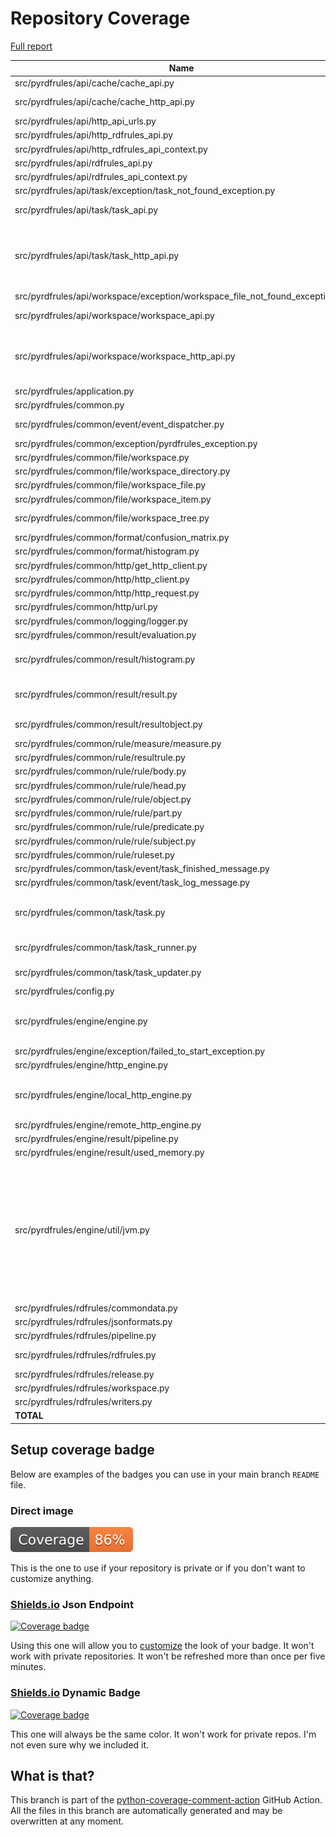 # Repository Coverage

[Full report](https://htmlpreview.github.io/?https://github.com/KIZI/pyrdfrules/blob/python-coverage-comment-action-data/htmlcov/index.html)

| Name                                                                             |    Stmts |     Miss |   Branch |   BrPart |   Cover |   Missing |
|--------------------------------------------------------------------------------- | -------: | -------: | -------: | -------: | ------: | --------: |
| src/pyrdfrules/api/cache/cache\_api.py                                           |       10 |        0 |        0 |        0 |    100% |           |
| src/pyrdfrules/api/cache/cache\_http\_api.py                                     |       16 |        4 |        0 |        0 |     75% |15, 18, 21, 24 |
| src/pyrdfrules/api/http\_api\_urls.py                                            |        7 |        0 |        0 |        0 |    100% |           |
| src/pyrdfrules/api/http\_rdfrules\_api.py                                        |       12 |        0 |        0 |        0 |    100% |           |
| src/pyrdfrules/api/http\_rdfrules\_api\_context.py                               |       21 |        1 |        0 |        0 |     95% |        40 |
| src/pyrdfrules/api/rdfrules\_api.py                                              |       12 |        0 |        0 |        0 |    100% |           |
| src/pyrdfrules/api/rdfrules\_api\_context.py                                     |        2 |        0 |        0 |        0 |    100% |           |
| src/pyrdfrules/api/task/exception/task\_not\_found\_exception.py                 |        4 |        1 |        0 |        0 |     75% |         9 |
| src/pyrdfrules/api/task/task\_api.py                                             |       16 |        5 |        2 |        0 |     61% |24, 40-43, 48 |
| src/pyrdfrules/api/task/task\_http\_api.py                                       |       49 |       14 |       10 |        3 |     68% |37, 38->41, 56-64, 78-79, 91-101 |
| src/pyrdfrules/api/workspace/exception/workspace\_file\_not\_found\_exception.py |        4 |        2 |        0 |        0 |     50% |       3-4 |
| src/pyrdfrules/api/workspace/workspace\_api.py                                   |       14 |        4 |        0 |        0 |     71% |15, 20, 25, 30 |
| src/pyrdfrules/api/workspace/workspace\_http\_api.py                             |       51 |        9 |       14 |        6 |     74% |22->25, 46-51, 60, 69, 72, 89, 92 |
| src/pyrdfrules/application.py                                                    |       40 |        0 |        4 |        0 |    100% |           |
| src/pyrdfrules/common.py                                                         |       36 |       36 |        0 |        0 |      0% |      5-64 |
| src/pyrdfrules/common/event/event\_dispatcher.py                                 |       16 |        3 |        2 |        0 |     83% | 14, 26-27 |
| src/pyrdfrules/common/exception/pyrdfrules\_exception.py                         |        6 |        3 |        0 |        0 |     50% |   6-7, 10 |
| src/pyrdfrules/common/file/workspace.py                                          |       22 |        1 |        0 |        0 |     95% |        53 |
| src/pyrdfrules/common/file/workspace\_directory.py                               |       16 |        0 |        0 |        0 |    100% |           |
| src/pyrdfrules/common/file/workspace\_file.py                                    |       11 |        0 |        0 |        0 |    100% |           |
| src/pyrdfrules/common/file/workspace\_item.py                                    |        7 |        0 |        0 |        0 |    100% |           |
| src/pyrdfrules/common/file/workspace\_tree.py                                    |       20 |        1 |        6 |        1 |     92% |31->46, 60 |
| src/pyrdfrules/common/format/confusion\_matrix.py                                |       12 |        0 |        0 |        0 |    100% |           |
| src/pyrdfrules/common/format/histogram.py                                        |       13 |        0 |        2 |        0 |    100% |           |
| src/pyrdfrules/common/http/get\_http\_client.py                                  |        9 |        0 |        2 |        0 |    100% |           |
| src/pyrdfrules/common/http/http\_client.py                                       |       28 |        1 |        0 |        0 |     96% |        24 |
| src/pyrdfrules/common/http/http\_request.py                                      |        0 |        0 |        0 |        0 |    100% |           |
| src/pyrdfrules/common/http/url.py                                                |        3 |        0 |        0 |        0 |    100% |           |
| src/pyrdfrules/common/logging/logger.py                                          |       24 |        1 |        4 |        1 |     93% |        75 |
| src/pyrdfrules/common/result/evaluation.py                                       |       34 |        0 |        2 |        0 |    100% |           |
| src/pyrdfrules/common/result/histogram.py                                        |       40 |        4 |       10 |        4 |     84% |36->39, 40, 43, 46, 98 |
| src/pyrdfrules/common/result/result.py                                           |       62 |        8 |       16 |        3 |     86% |59-60, 64-65, 87-90 |
| src/pyrdfrules/common/result/resultobject.py                                     |       19 |        9 |        0 |        0 |     53% |18-22, 36-39 |
| src/pyrdfrules/common/rule/measure/measure.py                                    |        4 |        0 |        0 |        0 |    100% |           |
| src/pyrdfrules/common/rule/resultrule.py                                         |       21 |        1 |        2 |        0 |     96% |        41 |
| src/pyrdfrules/common/rule/rule/body.py                                          |       16 |        0 |        2 |        0 |    100% |           |
| src/pyrdfrules/common/rule/rule/head.py                                          |       12 |        0 |        0 |        0 |    100% |           |
| src/pyrdfrules/common/rule/rule/object.py                                        |        4 |        0 |        0 |        0 |    100% |           |
| src/pyrdfrules/common/rule/rule/part.py                                          |        7 |        7 |        0 |        0 |      0% |      1-12 |
| src/pyrdfrules/common/rule/rule/predicate.py                                     |        6 |        0 |        0 |        0 |    100% |           |
| src/pyrdfrules/common/rule/rule/subject.py                                       |        4 |        0 |        0 |        0 |    100% |           |
| src/pyrdfrules/common/rule/ruleset.py                                            |       14 |        0 |        0 |        0 |    100% |           |
| src/pyrdfrules/common/task/event/task\_finished\_message.py                      |        9 |        0 |        0 |        0 |    100% |           |
| src/pyrdfrules/common/task/event/task\_log\_message.py                           |        9 |        0 |        0 |        0 |    100% |           |
| src/pyrdfrules/common/task/task.py                                               |       47 |        3 |       10 |        2 |     91% |57->69, 94, 102-103 |
| src/pyrdfrules/common/task/task\_runner.py                                       |       35 |        3 |        0 |        0 |     91% |66, 72, 78 |
| src/pyrdfrules/common/task/task\_updater.py                                      |       32 |        6 |        2 |        0 |     82% |42-45, 59-62 |
| src/pyrdfrules/config.py                                                         |       14 |        0 |        0 |        0 |    100% |           |
| src/pyrdfrules/engine/engine.py                                                  |       35 |        9 |        2 |        0 |     70% |9-10, 48, 54, 61, 77, 89-94 |
| src/pyrdfrules/engine/exception/failed\_to\_start\_exception.py                  |        4 |        1 |        0 |        0 |     75% |         8 |
| src/pyrdfrules/engine/http\_engine.py                                            |        9 |        0 |        0 |        0 |    100% |           |
| src/pyrdfrules/engine/local\_http\_engine.py                                     |       62 |        5 |        8 |        2 |     90% |81, 88-89, 121-122 |
| src/pyrdfrules/engine/remote\_http\_engine.py                                    |       26 |        0 |        0 |        0 |    100% |           |
| src/pyrdfrules/engine/result/pipeline.py                                         |        2 |        0 |        0 |        0 |    100% |           |
| src/pyrdfrules/engine/result/used\_memory.py                                     |        6 |        6 |        0 |        0 |      0% |      1-16 |
| src/pyrdfrules/engine/util/jvm.py                                                |      165 |       13 |       42 |       10 |     89% |59, 62, 70, 91-92, 103->exit, 144, 182, 191, 245-246, 263-264, 277 |
| src/pyrdfrules/rdfrules/commondata.py                                            |      237 |        0 |        4 |        0 |    100% |           |
| src/pyrdfrules/rdfrules/jsonformats.py                                           |       31 |        0 |        0 |        0 |    100% |           |
| src/pyrdfrules/rdfrules/pipeline.py                                              |      304 |        2 |       12 |        1 |     99% |    46, 68 |
| src/pyrdfrules/rdfrules/rdfrules.py                                              |       29 |        3 |        4 |        1 |     88% | 44, 51-53 |
| src/pyrdfrules/rdfrules/release.py                                               |        4 |        0 |        0 |        0 |    100% |           |
| src/pyrdfrules/rdfrules/workspace.py                                             |       14 |       14 |        0 |        0 |      0% |      1-21 |
| src/pyrdfrules/rdfrules/writers.py                                               |       49 |       49 |        0 |        0 |      0% |      1-70 |
|                                                                        **TOTAL** | **1847** |  **229** |  **162** |   **34** | **87%** |           |


## Setup coverage badge

Below are examples of the badges you can use in your main branch `README` file.

### Direct image

[![Coverage badge](https://raw.githubusercontent.com/KIZI/pyrdfrules/python-coverage-comment-action-data/badge.svg)](https://htmlpreview.github.io/?https://github.com/KIZI/pyrdfrules/blob/python-coverage-comment-action-data/htmlcov/index.html)

This is the one to use if your repository is private or if you don't want to customize anything.

### [Shields.io](https://shields.io) Json Endpoint

[![Coverage badge](https://img.shields.io/endpoint?url=https://raw.githubusercontent.com/KIZI/pyrdfrules/python-coverage-comment-action-data/endpoint.json)](https://htmlpreview.github.io/?https://github.com/KIZI/pyrdfrules/blob/python-coverage-comment-action-data/htmlcov/index.html)

Using this one will allow you to [customize](https://shields.io/endpoint) the look of your badge.
It won't work with private repositories. It won't be refreshed more than once per five minutes.

### [Shields.io](https://shields.io) Dynamic Badge

[![Coverage badge](https://img.shields.io/badge/dynamic/json?color=brightgreen&label=coverage&query=%24.message&url=https%3A%2F%2Fraw.githubusercontent.com%2FKIZI%2Fpyrdfrules%2Fpython-coverage-comment-action-data%2Fendpoint.json)](https://htmlpreview.github.io/?https://github.com/KIZI/pyrdfrules/blob/python-coverage-comment-action-data/htmlcov/index.html)

This one will always be the same color. It won't work for private repos. I'm not even sure why we included it.

## What is that?

This branch is part of the
[python-coverage-comment-action](https://github.com/marketplace/actions/python-coverage-comment)
GitHub Action. All the files in this branch are automatically generated and may be
overwritten at any moment.